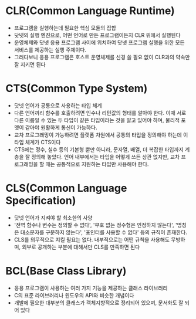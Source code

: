 # CLR(Common Language Runtime)

- 프로그램을 실행하는데 필요한 핵심 모듈의 집합
- 닷넷의 실행 엔진으로, 어떤 언어로 만든 프로그램이든지 CLR 위에서 실행된다
- 운영체제와 닷넷 응용 프로그램 사이에 위치하여 닷넷 프로그램 실행을 위한 모든 서비스를 제공하는 실행 주체이다.
- 그러다보니 응용 프로그램은 호스트 운영체제를 신경 쓸 필요 없이 CLR과의 약속만 잘 지키면 된다

# CTS(Common Type System)

- 닷넷 언어가 공통으로 사용하는 타입 체계
- 다른 언어끼리 함수를 호출하려면 인수나 리턴값의 형태를 알아야 한다. 이때 서로 다른 이름일 수 있는 두 타입이 같은 타입이라는 것을 알고 있어야 하며, 물리적 포멧이 같아야 원활하게 통신이 가능하다.
- 교차 프로그래밍이 가능하려면 플랫폼 차원에서 공통의 타입을 정의해야 하는데 이 타입 체계가 CTS이다
- CTS에는 정수, 실수 등의 기본형 뿐만 아니라, 문자열, 배열, 더 복잡한 타입까지 계층을 잘 정의해 놓았다. 언어 내부에서는 타입을 어떻게 쓰든 상관 없지만, 교차 프로그래밍을 할 때는 공통적으로 지원하는 타입만 사용해야 한다.

# CLS(Common Language Specification)

- 닷넷 언어가 지켜야 할 최소한의 사양
- '전역 함수나 변수는 정의할 수 없다', '부호 없는 정수형은 인정하지 않는다', '명칭은 대소문자를 구분하지 않는다', '포인터를 사용할 수 없다' 등의 규칙이 존재한다.
- CLS를 의무적으로 지킬 필요는 없다. 내부적으로는 어떤 규칙을 사용해도 무방하며, 외부로 공개하는 부분에 대해서만 CLS를 만족하면 된다

# BCL(Base Class Library)

- 응용 프로그램이 사용하는 여러 가지 기능을 제공하는 클래스 라이브러리
- C의 표준 라이브러리나 윈도우의 API와 비슷한 개념이다
- 개발에 필요한 대부분의 클래스가 객체지향적으로 정리되어 있으며, 문서화도 잘 되어 있다